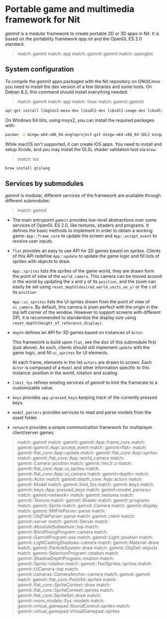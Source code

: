 # Portable game and multimedia framework for Nit

_gamnit_ is a modular framework to create portable 2D or 3D apps in Nit.
It is based on the portability framework _app.nit_ and the OpenGL ES 2.0 standard.


> match: gamnit
> match: app
> match: gamnit::gamnit
> match: opengles

## System configuration

To compile the _gamnit_ apps packaged with the Nit repository on GNU/Linux you need to install the dev version of a few libraries and some tools.
On Debian 8.2, this command should install everything needed:


> match: gamnit
> match: app
> match: linux
> match: gamnit::gamnit

~~~bash
apt-get install libgles2-mesa-dev libsdl2-dev libsdl2-image-dev libsdl2-mixer-dev inkscape
~~~

On Windows 64 bits, using msys2, you can install the required packages with:

~~~bash
pacman -S mingw-w64-x86_64-angleproject-git mingw-w64-x86_64-SDL2 mingw-w64-x86_64-SDL2_image mingw-w64-x86_64-SDL2_mixer
~~~

While macOS isn't supported, it can create iOS apps.
You need to install and setup Xcode, and you may install the GLSL shader validation tool via `brew`:


> match: ios

~~~bash
brew install glslang
~~~

## Services by submodules

_gamnit_ is modular, different services of the framework are available through different submodules:


> match: gamnit

* The main entrypoint `gamnit` provides low-level abstractions over some services of OpenGL ES 2.0, like textures, shaders and programs.
  It defines the basic methods to implement in order to obtain a working game:
  `App::frame_core` to update the screen and `App::accept_event` to receive user inputs.

* `flat` provides an easy to use API for 2D games based on sprites.
  Clients of this API redefine `App::update` to update the game logic and fill lists of sprites with objects to draw.

  `App::sprites` lists the sprites of the game world, they are drawn form the point of view of the `world_camera`.
  This camera can be moved around in the world by updating the x and y of its `position`,
  and the zoom can easily be set using `reset_depth(desired_world_units_on_y)` or the `z` of its `position`

  `App::ui_sprites` lists the UI sprites drawn from the point of view of `ui_camera`.
  By default, this camera is pixel-perfect with the origin in the top left corner of the window.
  However to support screens with different DPI, it is recommended to standardize
  the display size using `reset_depth(height_of_reference_display)`.

* `depth` defines an API for 3D games based on instances of `Actor`.

  This framework is build upon `flat`, see the doc of this submodule first (just above).
  As such, clients should still implement `update` with the game logic, and fill `ui_sprites` for UI elements.

  At each frame, elements in the list `actors` are drawn to screen.
  Each `Actor` is composed of a `Model` and other information specific to this instance:
  position in the world, rotation and scaling.

* `limit_fps` refines existing services of _gamnit_ to limit the framerate to a customizable value.

* `keys` provides `app.pressed_keys` keeping track of the currently pressed keys.

* `model_parsers` provides services to read and parse models from the asset folder.

* `network` provides a simple communication framework for multiplayer client/server games.


> match: gamnit
> match: gamnit::gamnit::App::frame_core
> match: gamnit::gamnit::App::accept_event
> match: gamnit>flat>
> match: gamnit::flat_core::App::update
> match: gamnit::flat_core::App::sprites
> match: gamnit::flat_core::App::world_camera
> match: gamnit::Camera::position
> match: gamnit::Vec3::z
> match: gamnit::flat_core::App::ui_sprites
> match: gamnit::flat_core::App::ui_camera
> match: gamnit>depth>
> match: gamnit::Actor
> match: gamnit::depth_core::App::actors
> match: gamnit::Model
> match: gamnit::limit_fps
> match: gamnit::keys
> match: gamnit::keys::App::pressed_keys
> match: gamnit>model_parsers>
> match: gamnit>network>
> match: gamnit::textures
> match: gamnit::Texture
> match: gamnit::Shader
> match: gamnit::programs
> match: gamnit::Sprite
> match: gamnit::Camera
> match: gamnit::display
> match: gamnit::MtlFileParser::parse
> match: gamnit::ObjFileParser::parse
> match: gamnit::client
> match: gamnit::server
> match: gamnit::Server
> match: gamnit::AbsoluteSubtexture::top
> match: gamnit::BlinnPhongProgram::camera
> match: gamnit::GamnitProgram::use
> match: gamnit::Light::position
> match: gamnit::LightCastingShadows::camera
> match: gamnit::Material::draw
> match: gamnit::ParticleSystem::draw
> match: gamnit::ObjDef::objects
> match: gamnit::SelectionProgram::rotation
> match: gamnit::ShadowDepthProgram::rotation
> match: gamnit::Sprite::rotation
> match: gamnit::TextSprites::sprites
> match: gamnit::UICamera::top
> match: gamnit::cameras::CameraAnchor::camera
> match: gamnit::gamnit
> match: gamnit::flat_core::Point3d::sprites
> match: gamnit::flat_core::SpriteContext::draw
> match: gamnit::flat_core::SpriteContext::sprites
> match: gamnit::flat_core::SpriteSet::draw
> match: gamnit::more_models::Sys::models
> match: gamnit::virtual_gamepad::RoundControl::sprites
> match: gamnit::virtual_gamepad::VirtualGamepad::sprites

